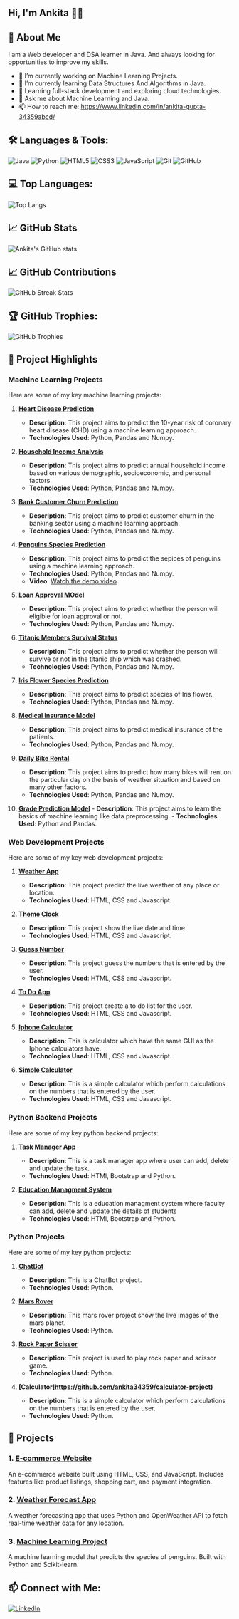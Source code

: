## Hi, I'm Ankita 👋👋

## 🚀 About Me

I am a Web developer and DSA learner in Java. And always looking for opportunities to improve my skills.

- 🔭 I’m currently working on Machine Learning Projects.
- 🌱 I’m currently learning Data Structures And Algorithms in Java.
- 🌱 Learning full-stack development and exploring cloud technologies.
- 💬 Ask me about Machine Learning and Java. 
- 📫 How to reach me: https://www.linkedin.com/in/ankita-gupta-34359abcd/

## 🛠️ Languages & Tools:
![Java](https://img.shields.io/badge/Java-ED8B00?style=for-the-badge&logo=java&logoColor=white)
![Python](https://img.shields.io/badge/Python-3776AB?style=for-the-badge&logo=python&logoColor=white)
![HTML5](https://img.shields.io/badge/HTML5-E34F26?style=for-the-badge&logo=html5&logoColor=white)
![CSS3](https://img.shields.io/badge/CSS3-1572B6?style=for-the-badge&logo=css3&logoColor=white)
![JavaScript](https://img.shields.io/badge/JavaScript-F7DF1E?style=for-the-badge&logo=javascript&logoColor=black)
![Git](https://img.shields.io/badge/Git-F05032?style=for-the-badge&logo=git&logoColor=white)
![GitHub](https://img.shields.io/badge/GitHub-181717?style=for-the-badge&logo=github&logoColor=white)

## 💻 Top Languages:
![Top Langs](https://github-readme-stats.vercel.app/api/top-langs/?username=ankita34359&layout=compact&theme=radical)


## 📈 GitHub Stats

![Ankita's GitHub stats](https://github-readme-stats.vercel.app/api?username=ankita34359&show_icons=true&theme=radical)

## 📈 GitHub Contributions
![GitHub Streak Stats](https://github-readme-streak-stats.herokuapp.com/?user=ankita34359&theme=radical)


## 🏆 GitHub Trophies:
![GitHub Trophies](https://github-profile-trophy.vercel.app/?username=ankita34359&theme=radical)

## 🚀 Project Highlights

### Machine Learning Projects
Here are some of my key machine learning projects:

1. **[Heart Disease Prediction](https://github.com/ankita34359/Machine-Learning-Heart-Disease-Prediction-Project-1-)**
   - **Description**: This project aims to predict the 10-year risk of coronary heart disease (CHD) using a machine learning approach. 
   - **Technologies Used**: Python, Pandas and Numpy.

2. **[Household Income Analysis](https://github.com/ankita34359/Machine-Learning-Household-Income-Analysis-Project-2)**
   - **Description**: This project aims to predict annual household income based on various demographic, socioeconomic, and personal factors.
   - **Technologies Used**: Python, Pandas and Numpy.
   
3. **[Bank Customer Churn Prediction](https://github.com/ankita34359/Machine-Learning-Bank-Customer-Churn-Prediction-Project-3)**
   - **Description**: This project aims to predict customer churn in the banking sector using a machine learning approach. 
   - **Technologies Used**: Python, Pandas and Numpy.
  
4. **[Penguins Species Prediction](https://github.com/ankita34359/Machine-Learning-Penguin-Model-Comparing-Algorithms-KNN-DT-RFC)**
   - **Description**: This project aims to predict the sepices of penguins using a machine learning approach. 
   - **Technologies Used**: Python, Pandas and Numpy.
   - **Video**: [Watch the demo video](https://youtu.be/VaU8UQs-CAY)

6. **[Loan Approval MOdel](https://github.com/ankita34359/Machine-Learning-Decision-Tree-Loan-Approval-Model)**
   - **Description**: This project aims to predict whether the person will eligible for loan approval or not. 
   - **Technologies Used**: Python, Pandas and Numpy.
  
7. **[Titanic Members Survival Status](https://github.com/ankita34359/Machine-Learning-Logistic-Regression-Titanic-)**
   - **Description**: This project aims to predict whether the person will survive or not in the titanic ship which was crashed. 
   - **Technologies Used**: Python, Pandas and Numpy.
  
8. **[Iris Flower Species Prediction](https://github.com/ankita34359/Machine-Learning-KNN-Algo-Iris-Model)**
    - **Description**: This project aims to predict species of Iris flower. 
    - **Technologies Used**: Python, Pandas and Numpy.
  
9.  **[Medical Insurance Model](https://github.com/ankita34359/Machine-Learning-Regression-Medical-Insurance-2)**
    - **Description**: This project aims to predict medical insurance of the patients. 
    - **Technologies Used**: Python, Pandas and Numpy.

9.  **[Daily Bike Rental](https://github.com/ankita34359/Machine-Learning-Regression-Train-Model-Daily-Bike-Rental-1)**
    - **Description**: This project aims to predict how many bikes will rent on the particular day on the basis of weather situation and based on many other 
      factors. 
    - **Technologies Used**: Python, Pandas and Numpy.

10.  **[Grade Prediction Model](https://github.com/ankita34359/Machine-Learning-Data-Processing-Grade-1-)**
    - **Description**: This project aims to learn the basics of machine learning like data preprocessing. 
    - **Technologies Used**: Python and Pandas.


### Web Development Projects
Here are some of my key web development projects:

1. **[Weather App](https://github.com/ankita34359/Weather-app-js-project)**
   - **Description**: This project predict the live weather of any place or location. 
   - **Technologies Used**: HTML, CSS and Javascript.
  
2. **[Theme Clock](https://github.com/ankita34359/Theme-Clock)**
   - **Description**: This project show the live date and time.
   - **Technologies Used**: HTML, CSS and Javascript.
  
3. **[Guess Number](https://github.com/ankita34359/Guess-My-Number)**
   - **Description**: This project guess the numbers that is entered by the user.
   - **Technologies Used**: HTML, CSS and Javascript.
  
4. **[To Do App](https://github.com/ankita34359/To-do-App-by-using-Javascript)**
   - **Description**: This project create a to do list for the user. 
   - **Technologies Used**: HTML, CSS and Javascript.

5. **[Iphone Calculator](https://github.com/ankita34359/Iphone-Calculator-project)**
   - **Description**: This is calculator which have the same GUI as the Iphone calculators have. 
   - **Technologies Used**: HTML, CSS and Javascript.
  
6. **[Simple Calculator](https://github.com/ankita34359/SimpleCalculatorApp-js-project)**
   - **Description**: This is a simple calculator which perform calculations on the numbers that is entered by the user.
   - **Technologies Used**: HTML, CSS and Javascript.


 ### Python Backend Projects
Here are some of my key python backend projects:

1. **[Task Manager App](https://github.com/ankita34359/TaskManagerApp)**
   - **Description**: This is a task manager app where user can add, delete and update the task.
   - **Technologies Used**: HTMl, Bootstrap and Python.

2. **[Education Managment System](https://github.com/ankita34359/Education-Managment-System)**
   - **Description**: This is a education managment system where faculty can add, delete and update the details of students
   - **Technologies Used**: HTMl, Bootstrap and Python.

    
  
### Python Projects
Here are some of my key python projects:

1. **[ChatBot](https://github.com/ankita34359/ChatBot-project)**
   - **Description**: This is a ChatBot project.
   - **Technologies Used**: Python.
  
2. **[Mars Rover](https://github.com/ankita34359/Mars-Rover-python-project)**
   - **Description**: This mars rover project show the live images of the mars planet.
   - **Technologies Used**: Python.
  
3. **[Rock Paper Scissor](https://github.com/ankita34359/RockPaperScissor-python-project)**
   - **Description**: This project is used to play rock paper and scissor game. 
   - **Technologies Used**: Python.
  
4. **[Calculator]https://github.com/ankita34359/calculator-project)**
   - **Description**: This is a simple calculator which perform calculations on the numbers that is entered by the user.
   - **Technologies Used**: Python.


 ## 🚀 Projects

### 1. [E-commerce Website](https://github.com/ankita34359/e-commerce-website)
An e-commerce website built using HTML, CSS, and JavaScript. Includes features like product listings, shopping cart, and payment integration.

### 2. [Weather Forecast App](https://github.com/ankita34359/weather-forecast-app)
A weather forecasting app that uses Python and OpenWeather API to fetch real-time weather data for any location.

### 3. [Machine Learning Project](https://github.com/ankita34359/Machine-Learning-Penguin-Model-Comparing-Algorithms-KNN-DT-RFC)
A machine learning model that predicts the species of penguins. Built with Python and Scikit-learn.



## 📫 Connect with Me:
[![LinkedIn](https://img.shields.io/badge/LinkedIn-Connect-blue)](https://www.linkedin.com/in/ankita-gupta-34359abcd/)
